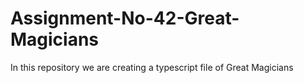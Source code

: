 # Assignment-No-42-Great-Magicians
In this repository we are creating a typescript file of Great Magicians
